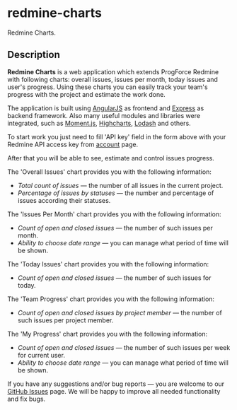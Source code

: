 redmine-charts
==============

Redmine Charts.

Description
-----------

**Redmine Charts** is a web application which extends ProgForce Redmine with following charts: overall issues, issues per month, today issues and user's progress. Using these charts you can easily track your team's progress with the project and estimate the work done.

The application is built using [AngularJS](https://angularjs.org/) as frontend and [Express](http://expressjs.com/) as backend framework. Also many useful modules and libraries were integrated, such as [Moment.js](http://momentjs.com/), [Highcharts](http://www.highcharts.com/), [Lodash](https://lodash.com/) and others.

To start work you just need to fill 'API key' field in the form above with your Redmine API access key from [account](http://redmine.pfrus.com/my/account) page.

After that you will be able to see, estimate and control issues progress.

The 'Overall Issues' chart provides you with the following information:
-   *Total count of issues* — the number of all issues in the current project.
-   *Percentage of issues by statuses* — the number and percentage of issues according their statuses.

The 'Issues Per Month' chart provides you with the following information:
-   *Count of open and closed issues* — the number of such issues per month.
-   *Ability to choose date range* — you can manage what period of time will be shown.

The 'Today Issues' chart provides you with the following information:
-   *Count of open and closed issues* — the number of such issues for today.

The 'Team Progress' chart provides you with the following information:
-   *Count of open and closed issues by project member* — the number of such issues per project member.

The 'My Progress' chart provides you with the following information:
-   *Count of open and closed issues* — the number of such issues per week for current user.
-   *Ability to choose date range* — you can manage what period of time will be shown.

If you have any suggestions and/or bug reports — you are welcome to our [GitHub Issues](https://github.com/Sacret/redmine-charts/issues) page. We will be happy to improve all needed functionality and fix bugs.
